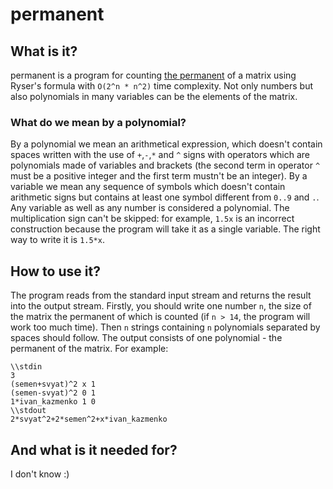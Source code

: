 # permanent

## What is it?
permanent is a program for counting [the permanent](https://en.wikipedia.org/wiki/Permanent "Permanent") of a matrix using Ryser's formula with `O(2^n * n^2)` time complexity. Not only numbers but also polynomials in many variables can be the elements of the matrix.

### What do we mean by a polynomial?
By a polynomial we mean an arithmetical expression, which doesn't contain spaces written with the use of `+`,`-`,`*` and `^` signs 
with operators which are polynomials made of variables and brackets (the second term in operator `^` must be a positive integer
and the first term mustn't be an integer). By a variable we mean any sequence of symbols which doesn't contain arithmetic signs
but contains at least one symbol different from `0..9` and `.`. Any variable as well as any number 
is considered a polynomial. The multiplication sign can't be skipped: for example, `1.5x` is an incorrect construction because the program
will take it as a single variable. The right way to write it is  `1.5*x`.

## How to use it?
The program reads from the standard input stream and returns the result into the output stream. 
Firstly, you should write one number `n`, the size of the matrix the permanent of which is counted (if `n > 14`, 
the program will work too much time). Then `n` strings containing `n` polynomials separated by spaces should follow.
The output consists of one polynomial - the permanent of the matrix. For example:
~~~
\\stdin
3
(semen+svyat)^2 x 1
(semen-svyat)^2 0 1
1*ivan_kazmenko 1 0
\\stdout
2*svyat^2+2*semen^2+x*ivan_kazmenko
~~~

## And what is it needed for?
I don't know :)
